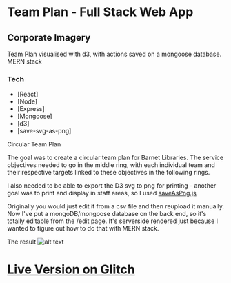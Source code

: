 # Team Plan - Full Stack Web App
## Corporate Imagery
Team Plan visualised with d3, with actions saved on a mongoose database. MERN stack 

### Tech
* [React] 
* [Node]
* [Express]
* [Mongoose]
* [d3]
* [save-svg-as-png]

Circular Team Plan

The goal was to create a circular team plan for Barnet Libraries. The service objectives needed to go in the middle ring, with each individual team and their respective targets linked to these objectives in the following rings.

I also needed to be able to export the D3 svg to png for printing - another goal was to print and display in staff areas, so I used [saveAsPng.js](https://github.com/exupero/saveSvgAsPng)

Originally you would just edit it from a csv file and then reupload it manually. Now I've put a mongoDB/mongoose database on the back end, so it's totally editable from the /edit page. It's serverside rendered just because I wanted to figure out how to do that with MERN stack.

The result 
![alt text](planisphere-demo.png "Circular Team Plan")

# [Live Version on Glitch](https://synonymous-thumb.glitch.me "Team Plan")
